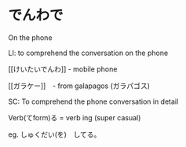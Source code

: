 # でんわで

On the phone

LI: to comprehend the conversation on the phone 

[[けいたいでんわ]] - mobile phone 

[[ガラケー]]　- from galapagos (ガラパゴス)

SC: To comprehend the phone conversation in detail 

Verb(てform)る = verb ing (super casual)

eg. しゅくだい(を)　してる。 
